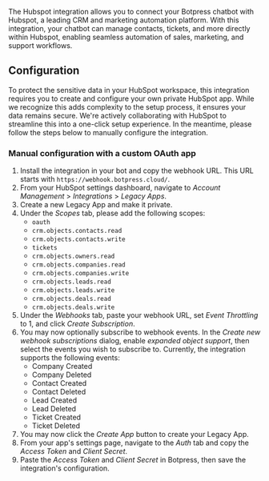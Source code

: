 The Hubspot integration allows you to connect your Botpress chatbot with Hubspot, a leading CRM and marketing automation platform. With this integration, your chatbot can manage contacts, tickets, and more directly within Hubspot, enabling seamless automation of sales, marketing, and support workflows.

## Configuration

To protect the sensitive data in your HubSpot workspace, this integration requires you to create and configure your own private HubSpot app. While we recognize this adds complexity to the setup process, it ensures your data remains secure. We're actively collaborating with HubSpot to streamline this into a one-click setup experience. In the meantime, please follow the steps below to manually configure the integration.

### Manual configuration with a custom OAuth app

1. Install the integration in your bot and copy the webhook URL. This URL starts with `https://webhook.botpress.cloud/`.
2. From your HubSpot settings dashboard, navigate to _Account Management_ &gt; _Integrations_ &gt; _Legacy Apps_.
3. Create a new Legacy App and make it private.
4. Under the _Scopes_ tab, please add the following scopes:
   - `oauth`
   - `crm.objects.contacts.read`
   - `crm.objects.contacts.write`
   - `tickets`
   - `crm.objects.owners.read`
   - `crm.objects.companies.read`
   - `crm.objects.companies.write`
   - `crm.objects.leads.read`
   - `crm.objects.leads.write`
   - `crm.objects.deals.read`
   - `crm.objects.deals.write`
5. Under the _Webhooks_ tab, paste your webhook URL, set _Event Throttling_ to 1, and click _Create Subscription_.
6. You may now optionally subscribe to webhook events. In the _Create new webhook subscriptions_ dialog, enable _expanded object support_, then select the events you wish to subscribe to. Currently, the integration supports the following events:
   - Company Created
   - Company Deleted
   - Contact Created
   - Contact Deleted
   - Lead Created
   - Lead Deleted
   - Ticket Created
   - Ticket Deleted
7. You may now click the _Create App_ button to create your Legacy App.
8. From your app's settings page, navigate to the _Auth_ tab and copy the _Access Token_ and _Client Secret_.
9. Paste the _Access Token_ and _Client Secret_ in Botpress, then save the integration's configuration.
